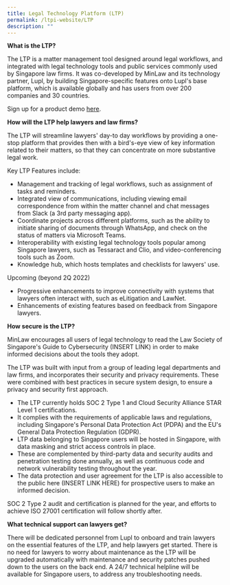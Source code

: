 ```yaml
---
title: Legal Technology Platform (LTP)
permalink: /ltpi-website/LTP
description: ""
---
```






**What is the LTP?**

The LTP is a matter management tool designed around legal workflows, and integrated with legal technology tools and public services commonly used by Singapore law firms. It was co-developed by MinLaw and its technology partner, Lupl, by building Singapore-specific features onto Lupl's base platform, which is available globally and has users from over 200 companies and 30 countries.

Sign up for a product demo [here](https://lupl.com/singapore/).

**How will the LTP help lawyers and law firms?**

The LTP will streamline lawyers' day-to day workflows by providing a one-stop platform that provides then with a bird's-eye view of key information related to their matters, so that they can concentrate on more substantive legal work.

Key LTP Features include:
* Management and tracking of legal workflows, such as assignment of tasks and reminders.
* Integrated view of communications, including viewing email correspondence from within the matter channel and chat messages from Slack (a 3rd party messaging app).
* Coordinate projects across different platforms, such as the ability to initiate sharing of documents through WhatsApp, and check on the status of matters via Microsoft Teams.
* Interoperability with existing legal technology tools popular among Singapore lawyers, such as Tessaract and Clio, and video-conferencing tools such as Zoom.
* Knowledge hub, which hosts templates and checklists for lawyers' use.

Upcoming (beyond 2Q 2022)
* Progressive enhancements to improve connectivity with systems that lawyers often interact with, such as eLitigation and LawNet.
* Enhancements of existing features based on feedback from Singapore lawyers.

**How secure is the LTP?**

MinLaw encourages all users of legal technology to read the Law Society of Singapore's Guide to Cybersecurity (INSERT LINK) in order to make informed decisions about the tools they adopt.

The LTP was built with input from a group of leading legal departments and law firms, and incorporates their security and privacy requirements. These were combined with best practices in secure system design, to ensure a privacy and security first approach.

* The LTP currently holds SOC 2 Type 1 and Cloud Security Alliance STAR Level 1 certifications.
* It complies with the requirements of applicable laws and regulations, including Singapore's Personal Data Protection Act (PDPA) and the EU's General Data Protection Regulation (GDPR).
* LTP data belonging to Singapore users will be hosted in Singapore, with data masking and strict access controls in place.
* These are complemented by third-party data and security audits and penetration testing done annually, as well as continuous code and network vulnerability testing throughout the year.
* The data protection and user agreement for the LTP is also accessible to the public here (INSERT LINK HERE) for prospective users to make an informed decision.

SOC 2 Type 2 audit and certification is planned for the year, and efforts to achieve ISO 27001 certification will follow shortly after.

**What technical support can lawyers get?**

There will be dedicated personnel from Lupl to onboard and train lawyers on the essential features of the LTP, and help lawyers get started. There is no need for lawyers to worry about maintenance as the LTP will be upgraded automatically with maintenance and security patches pushed down to the users on the back end. A 24/7 technical helpline will be available for Singapore users, to address any troubleshooting needs.